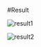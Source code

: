 #Result

![result1](https://github.com/SlinkX/JavaScriptNative/assets/144294415/34c8046e-2d4c-4e54-8600-ca90dd459d67)

![result2](https://github.com/SlinkX/JavaScriptNative/assets/144294415/4b8879dd-fe88-40c2-b3cd-db8652a27ae3)

